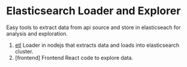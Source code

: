 # Elasticsearch Loader and Explorer

Easy tools to extract data from api source and store in elasticseach for analysis and exploration.

1. [etl](etl) Loader in nodejs that extracts data and loads into elasticsearch cluster.
2. [frontend] Frontend React code to explore data.
